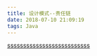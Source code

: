 ```yaml
---
title: 设计模式--责任链
date: 2018-07-10 21:09:19
tags: Java
---
```

[ssssssssssssssssssssssssss](http://www.cnblogs.com/java-my-life/archive/2012/05/28/2516865.html)